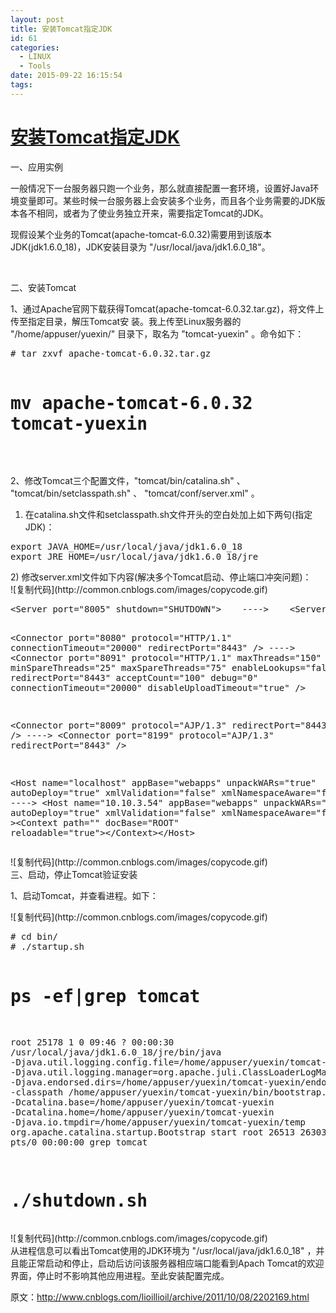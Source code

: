 ```yaml
---
layout: post
title: 安装Tomcat指定JDK
id: 61
categories:
  - LINUX
  - Tools
date: 2015-09-22 16:15:54
tags:
---
```


<div>

# [安装Tomcat指定JDK](http://www.cnblogs.com/lioillioil/archive/2011/10/08/2202169.html)

</div>
一、应用实例

一般情况下一台服务器只跑一个业务，那么就直接配置一套环境，设置好Java环境变量即可。某些时候一台服务器上会安装多个业务，而且各个业务需要的JDK版本各不相同，或者为了使业务独立开来，需要指定Tomcat的JDK。

现假设某个业务的Tomcat(apache-tomcat-6.0.32)需要用到该版本JDK(jdk1.6.0_18)，JDK安装目录为 "/usr/local/java/jdk1.6.0_18"。

&nbsp;

二、安装Tomcat

1、通过Apache官网下载获得Tomcat(apache-tomcat-6.0.32.tar.gz)，将文件上传至指定目录，解压Tomcat安 装。我上传至Linux服务器的 "/home/appuser/yuexin/" 目录下，取名为 "tomcat-yuexin" 。命令如下：
<div>
<pre># tar zxvf apache-tomcat-6.0.32.tar.gz

# mv apache-tomcat-6.0.32 tomcat-yuexin</pre>
</div>
&nbsp;

2、修改Tomcat三个配置文件，"tomcat/bin/catalina.sh" 、 "tomcat/bin/setclasspath.sh" 、 "tomcat/conf/server.xml" 。

1) 在catalina.sh文件和setclasspath.sh文件开头的空白处加上如下两句(指定JDK)：
<div>
<pre>export JAVA_HOME=/usr/local/java/jdk1.6.0_18
export JRE_HOME=/usr/local/java/jdk1.6.0_18/jre</pre>
</div>
2) 修改server.xml文件如下内容(解决多个Tomcat启动、停止端口冲突问题)：
<div>
<div><a title="复制代码">![复制代码](http://common.cnblogs.com/images/copycode.gif)</a></div>
<pre>&lt;Server port="8005" shutdown="SHUTDOWN"&gt;    ----&gt;    &lt;Server port="8195" shutdown="SHUTDOWN"&gt;

&lt;Connector port="8080" protocol="HTTP/1.1" connectionTimeout="20000" redirectPort="8443" /&gt;    ----&gt;    &lt;Connector port="8091" protocol="HTTP/1.1"  maxThreads="150" minSpareThreads="25" maxSpareThreads="75" enableLookups="false" redirectPort="8443" acceptCount="100" debug="0" connectionTimeout="20000" disableUploadTimeout="true" /&gt;

&lt;Connector port="8009" protocol="AJP/1.3" redirectPort="8443" /&gt;    ----&gt;    &lt;Connector port="8199" protocol="AJP/1.3" redirectPort="8443" /&gt;

&lt;Host name="localhost"  appBase="webapps" unpackWARs="true" autoDeploy="true" xmlValidation="false" xmlNamespaceAware="false"&gt;    ----&gt;    &lt;Host name="10.10.3.54"  appBase="webapps" unpackWARs="true" autoDeploy="true" xmlValidation="false" xmlNamespaceAware="false" &gt;&lt;Context path="" docBase="ROOT" reloadable="true"&gt;&lt;/Context&gt;&lt;/Host&gt;</pre>
<div><a title="复制代码">![复制代码](http://common.cnblogs.com/images/copycode.gif)</a></div>
</div>
三、启动，停止Tomcat验证安装

1、启动Tomcat，并查看进程。如下：
<div>
<div><a title="复制代码">![复制代码](http://common.cnblogs.com/images/copycode.gif)</a></div>
<pre># cd bin/
# ./startup.sh

# ps -ef|grep tomcat
root     25178     1  0 09:46 ?        00:00:30 /usr/local/java/jdk1.6.0_18/jre/bin/java -Djava.util.logging.config.file=/home/appuser/yuexin/tomcat-yuexin/conf/logging.properties -Djava.util.logging.manager=org.apache.juli.ClassLoaderLogManager -Djava.endorsed.dirs=/home/appuser/yuexin/tomcat-yuexin/endorsed -classpath /home/appuser/yuexin/tomcat-yuexin/bin/bootstrap.jar -Dcatalina.base=/home/appuser/yuexin/tomcat-yuexin -Dcatalina.home=/home/appuser/yuexin/tomcat-yuexin -Djava.io.tmpdir=/home/appuser/yuexin/tomcat-yuexin/temp org.apache.catalina.startup.Bootstrap start
root     26513 26303  0 14:48 pts/0    00:00:00 grep tomcat

# ./shutdown.sh</pre>
<div><a title="复制代码">![复制代码](http://common.cnblogs.com/images/copycode.gif)</a></div>
</div>
从进程信息可以看出Tomcat使用的JDK环境为 "/usr/local/java/jdk1.6.0_18" ，并且能正常启动和停止，启动后访问该服务器相应端口能看到Apach Tomcat的欢迎界面，停止时不影响其他应用进程。至此安装配置完成。

原文：http://www.cnblogs.com/lioillioil/archive/2011/10/08/2202169.html